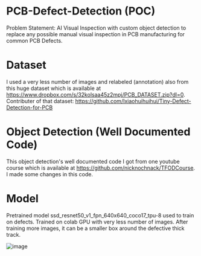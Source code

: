 # PCB-Defect-Detection (POC)
Problem Statement: AI Visual Inspection with custom object detection to replace any possible manual visual inspection in PCB manufacturing for common PCB Defects.

# Dataset
I used a very less number of images and relabeled (annotation) also from this huge dataset which is available at https://www.dropbox.com/s/32kolsaa45z2mpj/PCB_DATASET.zip?dl=0.
Contributer of that dataset: https://github.com/Ixiaohuihuihui/Tiny-Defect-Detection-for-PCB

# Object Detection (Well Documented Code)
This object detection's well documented code I got from one youtube course which is available at https://github.com/nicknochnack/TFODCourse. I made some changes in this code.

# Model
Pretrained model ssd_resnet50_v1_fpn_640x640_coco17_tpu-8 used to train on defects. Trained on colab GPU with very less number of images. After training more images, it can be a smaller box around the defective thick track.

![image](https://user-images.githubusercontent.com/75474944/123749489-1d86ba80-d8d3-11eb-9117-06269ab98ee5.png)
